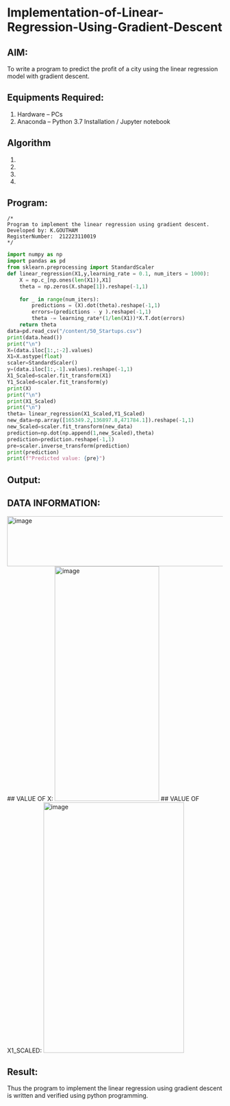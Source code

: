 # Implementation-of-Linear-Regression-Using-Gradient-Descent

## AIM:
To write a program to predict the profit of a city using the linear regression model with gradient descent.

## Equipments Required:
1. Hardware – PCs
2. Anaconda – Python 3.7 Installation / Jupyter notebook

## Algorithm
1. 
2. 
3. 
4. 

## Program:
```
/*
Program to implement the linear regression using gradient descent.
Developed by: K.GOUTHAM
RegisterNumber:  212223110019
*/
```
```python
import numpy as np
import pandas as pd
from sklearn.preprocessing import StandardScaler
def linear_regression(X1,y,learning_rate = 0.1, num_iters = 1000):
    X = np.c_[np.ones(len(X1)),X1]
    theta = np.zeros(X.shape[1]).reshape(-1,1)
    
    for _ in range(num_iters):
        predictions = (X).dot(theta).reshape(-1,1)
        errors=(predictions - y ).reshape(-1,1)
        theta -= learning_rate*(1/len(X1))*X.T.dot(errors)
    return theta
data=pd.read_csv("/content/50_Startups.csv")
print(data.head())
print("\n")
X=(data.iloc[1:,:-2].values)
X1=X.astype(float)
scaler=StandardScaler()
y=(data.iloc[1:,-1].values).reshape(-1,1)
X1_Scaled=scaler.fit_transform(X1)
Y1_Scaled=scaler.fit_transform(y)
print(X)
print("\n")
print(X1_Scaled)
print("\n")
theta= linear_regression(X1_Scaled,Y1_Scaled)
new_data=np.array([165349.2,136897.8,471784.1]).reshape(-1,1)
new_Scaled=scaler.fit_transform(new_data)
prediction=np.dot(np.append(1,new_Scaled),theta)
prediction=prediction.reshape(-1,1)
pre=scaler.inverse_transform(prediction)
print(prediction)
print(f"Predicted value: {pre}")
```

## Output:
## DATA INFORMATION:
<img width="586" height="117" alt="image" src="https://github.com/user-attachments/assets/a2df631e-45ef-4a89-bf4e-7e358d2ac28f" />
## VALUE OF X:
<img width="244" height="548" alt="image" src="https://github.com/user-attachments/assets/804f8c9f-ab84-4f27-afa4-bf9d9ed3b7aa" />
## VALUE OF X1_SCALED:
<img width="328" height="585" alt="image" src="https://github.com/user-attachments/assets/7866f9cd-3325-49bb-960d-827ba45cce49" />

## Result:
Thus the program to implement the linear regression using gradient descent is written and verified using python programming.
